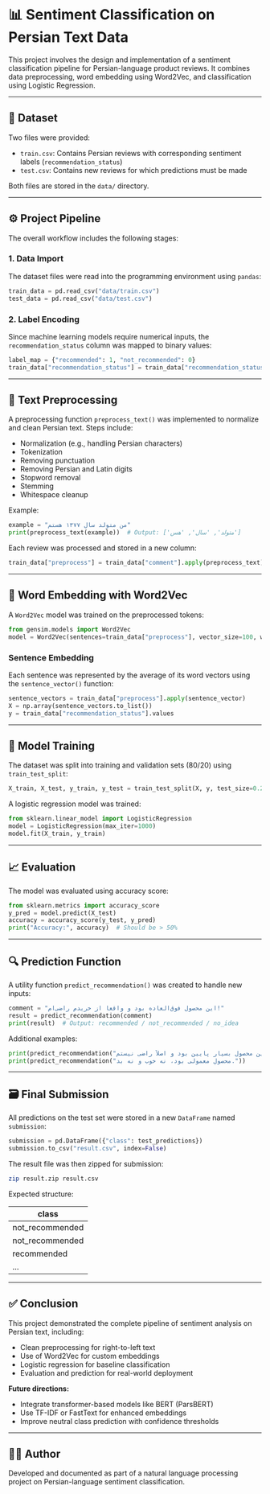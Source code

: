 # 📊 Sentiment Classification on Persian Text Data

This project involves the design and implementation of a sentiment classification pipeline for Persian-language product reviews. It combines data preprocessing, word embedding using Word2Vec, and classification using Logistic Regression.

---

## 📁 Dataset

Two files were provided:

- `train.csv`: Contains Persian reviews with corresponding sentiment labels (`recommendation_status`)
- `test.csv`: Contains new reviews for which predictions must be made

Both files are stored in the `data/` directory.

---

## ⚙️ Project Pipeline

The overall workflow includes the following stages:

### 1. Data Import
The dataset files were read into the programming environment using `pandas`:

```python
train_data = pd.read_csv("data/train.csv")
test_data = pd.read_csv("data/test.csv")
````

### 2. Label Encoding

Since machine learning models require numerical inputs, the `recommendation_status` column was mapped to binary values:

```python
label_map = {"recommended": 1, "not_recommended": 0}
train_data["recommendation_status"] = train_data["recommendation_status"].map(label_map)
```

---

## 🧼 Text Preprocessing

A preprocessing function `preprocess_text()` was implemented to normalize and clean Persian text. Steps include:

* Normalization (e.g., handling Persian characters)
* Tokenization
* Removing punctuation
* Removing Persian and Latin digits
* Stopword removal
* Stemming
* Whitespace cleanup

Example:

```python
example = "من متولد سال ۱۳۷۷ هستم"
print(preprocess_text(example))  # Output: ['متولد', 'سال', 'هس']
```

Each review was processed and stored in a new column:

```python
train_data["preprocess"] = train_data["comment"].apply(preprocess_text)
```

---

## 🔎 Word Embedding with Word2Vec

A `Word2Vec` model was trained on the preprocessed tokens:

```python
from gensim.models import Word2Vec
model = Word2Vec(sentences=train_data["preprocess"], vector_size=100, window=5, min_count=1)
```

### Sentence Embedding

Each sentence was represented by the average of its word vectors using the `sentence_vector()` function:

```python
sentence_vectors = train_data["preprocess"].apply(sentence_vector)
X = np.array(sentence_vectors.to_list())
y = train_data["recommendation_status"].values
```

---

## 🧠 Model Training

The dataset was split into training and validation sets (80/20) using `train_test_split`:

```python
X_train, X_test, y_train, y_test = train_test_split(X, y, test_size=0.2, random_state=42)
```

A logistic regression model was trained:

```python
from sklearn.linear_model import LogisticRegression
model = LogisticRegression(max_iter=1000)
model.fit(X_train, y_train)
```

---

## 📈 Evaluation

The model was evaluated using accuracy score:

```python
from sklearn.metrics import accuracy_score
y_pred = model.predict(X_test)
accuracy = accuracy_score(y_test, y_pred)
print("Accuracy:", accuracy)  # Should be > 50%
```

---

## 🔍 Prediction Function

A utility function `predict_recommendation()` was created to handle new inputs:

```python
comment = "این محصول فوق‌العاده بود و واقعاً از خریدم راضی‌ام!"
result = predict_recommendation(comment)
print(result)  # Output: recommended / not_recommended / no_idea
```

Additional examples:

```python
print(predict_recommendation("کیفیت این محصول بسیار پایین بود و اصلاً راضی نیستم."))
print(predict_recommendation("محصول معمولی بود، نه خوب و نه بد."))
```

---

## 🗃️ Final Submission

All predictions on the test set were stored in a new `DataFrame` named `submission`:

```python
submission = pd.DataFrame({"class": test_predictions})
submission.to_csv("result.csv", index=False)
```

The result file was then zipped for submission:

```bash
zip result.zip result.csv
```

Expected structure:

| class            |
| ---------------- |
| not\_recommended |
| not\_recommended |
| recommended      |
| ...              |

---

## ✅ Conclusion

This project demonstrated the complete pipeline of sentiment analysis on Persian text, including:

* Clean preprocessing for right-to-left text
* Use of Word2Vec for custom embeddings
* Logistic regression for baseline classification
* Evaluation and prediction for real-world deployment

**Future directions:**

* Integrate transformer-based models like BERT (ParsBERT)
* Use TF-IDF or FastText for enhanced embeddings
* Improve neutral class prediction with confidence thresholds

---

## 🧑‍💻 Author

Developed and documented as part of a natural language processing project on Persian-language sentiment classification.

```
